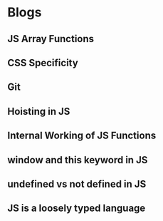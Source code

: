# Blogs

## JS Array Functions

## CSS Specificity

## Git

## Hoisting in JS

## Internal Working of JS Functions

## window and this keyword in JS

## undefined vs not defined in JS

## JS is a loosely typed language
